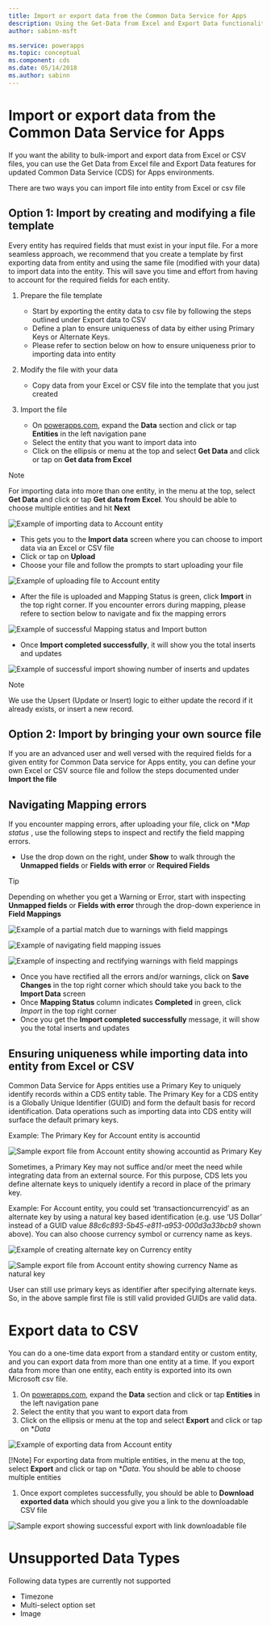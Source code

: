 ```yaml
---
title: Import or export data from the Common Data Service for Apps
description: Using the Get-Data from Excel and Export Data functionality to bulk-import and export data from Excel or CSV files into entities in Common Data Service (CDS) for Apps
author: sabinn-msft

ms.service: powerapps
ms.topic: conceptual
ms.component: cds
ms.date: 05/14/2018
ms.author: sabinn
---
```

# Import or export data from the Common Data Service for Apps

If you want the ability to bulk-import and export data from Excel or CSV files, you can use the Get Data from Excel file and Export Data features for updated Common Data Service (CDS) for Apps environments.

There are two ways you can import file into entity from Excel or csv file

## Option 1: Import by creating and modifying a file template

Every entity has required fields that must exist in your input file. For a more seamless approach, we recommend that you create a template by first exporting data from entity and using the same file (modified with your data) to import data into the entity. This will save you time and effort from having to account for the required fields for each entity.

1. Prepare the file template

    - Start by exporting the entity data to csv file by following the steps outlined under Export data to CSV
    - Define a plan to ensure uniqueness of data by either using Primary Keys or Alternate Keys.
    - Please refer to section below on how to ensure uniqueness prior to importing data into entity

1. Modify the file with your data

    - Copy data from your Excel or CSV file into the template that you just created

1. Import the file
    - On [powerapps.com](https://web.powerapps.com/), expand the **Data** section and click or tap **Entities** in the left navigation pane
    - Select the entity that you want to import data into
    - Click on the ellipsis or menu at the top and select **Get Data** and click or tap on **Get data from Excel**

> [!NOTE]
> For importing data into more than one entity, in the menu at the top, select **Get Data** and click or tap **Get data from Excel**. You should be able to choose multiple entities and hit **Next**

![Example of importing data to Account entity](./media/data-platform-import-export/import-data-to-account.png)

- This gets you to the **Import data** screen where you can choose to import data via an Excel or CSV file
- Click or tap on **Upload**
- Choose your file and follow the prompts to start uploading your file

![Example of uploading file to Account entity](./media/data-platform-import-export/upload-account.png)

- After the file is uploaded and Mapping Status is green, click **Import** in the top right corner. If you encounter errors during mapping, please refere to section below to navigate and fix the mapping errors

![Example of successful Mapping status and Import button](./media/data-platform-import-export/success-map-imp.png)

- Once **Import completed successfully**, it will show you the total inserts and updates

![Example of successful import showing number of inserts and updates](./media/data-platform-import-export/success-imp-insert.png)

> [!NOTE]
> We use the Upsert (Update or Insert) logic to either update the record if it already exists, or insert a new record.

## Option 2: Import by bringing your own source file

If you are an advanced user and well versed with the required fields for a given entity for Common Data service for Apps entity, you can define your own Excel or CSV source file and follow the steps documented under **Import the file**

## Navigating Mapping errors

If you encounter mapping errors, after uploading your file, click on **Map status* , use the following steps to inspect and rectify the field mapping errors.

- Use the drop down on the right, under **Show** to walk through the **Unmapped fields** or **Fields with error** or **Required Fields**

> [!TIP]
> Depending on whether you get a Warning or Error, start with inspecting **Unmapped fields** or **Fields with error** through the drop-down experience in **Field Mappings**

![Example of a partial match due to warnings with field mappings](./media/data-platform-import-export/partial-match.png)

![Example of navigating field mapping issues](./media/data-platform-import-export/navigate-mappings.png)

![ Example of inspecting and rectifying warnings with field mappings](./media/data-platform-import-export/inspect-warnings.png)

- Once you have rectified all the errors and/or warnings, click on **Save Changes** in the top right corner which should take you back to the **Import Data** screen
- Once **Mapping Status** column indicates **Completed** in green, click *Import* in the top right corner
- Once you get the **Import completed successfully** message, it will show you the total inserts and updates

## Ensuring uniqueness while importing data into entity from Excel or CSV

Common Data Service for Apps entities use a Primary Key to uniquely identify records within a CDS entity table. The Primary Key for a CDS entity is a Globally Unique Identifier (GUID) and form the default basis for record identification. Data operations such as importing data into CDS entity will surface the default primary keys.

Example:
The Primary Key for Account entity is accountid

![Sample export file from Account entity showing accountid as Primary Key](./media/data-platform-import-export/export-pk.png)

Sometimes, a Primary Key may not suffice and/or meet the need while integrating data from an external source. For this purpose, CDS lets you define alternate keys to uniquely identify a record in place of the primary key.

Example:
For Account entity, you could set ‘transactioncurrencyid’ as an alternate key by using a natural key based identification (e.g. use ‘US Dollar’ instead of a GUID value *88c6c893-5b45-e811-a953-000d3a33bcb9* shown above). You can also choose currency symbol or currency name as keys.

![Example of creating alternate key on Currency entity](./media/data-platform-import-export/create-ak.png)

![Sample export file from Account entity showing currency Name as natural key](./media/data-platform-import-export/export-nk.png)

User can still use primary keys as identifier after specifying alternate keys. So, in the above sample first file is still valid provided GUIDs are valid data.

# Export data to CSV

You can do a one-time data export from a standard entity or custom entity, and you can export data from more than one entity at a time. If you export data from more than one entity, each entity is exported into its own Microsoft csv file.

1. On [powerapps.com](https://web.powerapps.com/), expand the **Data** section and click or tap **Entities** in the left navigation pane
1. Select the entity that you want to export data from
1. Click on the ellipsis or menu at the top and select **Export** and click or tap on **Data*

![Example of exporting data from Account entity](./media/data-platform-import-export/export-account.png)

[!Note]
For exporting data from multiple entities, in the menu at the top, select **Export** and click or tap on **Data*. You should be able to choose multiple entities

1. Once export completes successfully, you should be able to **Download exported data** which should you give you a link to the downloadable CSV file

![Sample export showing successful export with link downloadable file](./media/data-platform-import-export/export-success.png)

# Unsupported Data Types

Following data types are currently not supported

- Timezone
- Multi-select option set
- Image
